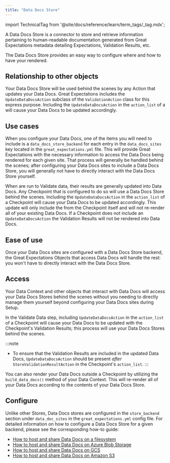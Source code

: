 ```yaml
---
title: "Data Docs Store"
---
```


import TechnicalTag from '@site/docs/reference/learn/term_tags/_tag.mdx';

A Data Docs Store is a connector to store and retrieve information pertaining to human-readable documentation generated from Great Expectations metadata detailing Expectations, Validation Results, etc.



The Data Docs Store provides an easy way to configure where and how to have your <TechnicalTag relative="../" tag="data_docs" text="Data Docs" /> rendered.

## Relationship to other objects

Your Data Docs Store will be used behind the scenes by any Action that updates your Data Docs.  Great Expectations includes the `UpdateDataDocsAction` subclass of the `ValidationAction` class for this express purpose.  Including the `UpdateDataDocsAction` in the `action_list` of a <TechnicalTag relative="../" tag="checkpoint" text="Checkpoint" /> will cause your Data Docs to be updated accordingly.

## Use cases

When you configure your Data Docs, one of the items you will need to include is a `data_docs_store_backend` for each entry in the `data_docs_sites` key located in the `great_expectations.yml` file.  This will provide Great Expectations with the necessary information to access the Data Docs being rendered for each given site.  That process will generally be handled behind the scenes; after configuring your Data Docs sites to include a Data Docs Store, you will generally not have to directly interact with the Data Docs Store yourself.

When <TechnicalTag relative="../" tag="checkpoint" text="Checkpoints" /> are run to Validate data, their results are generally updated into Data Docs.  Any Checkpoint that is configured to do so will use a Data Docs Store behind the scenes.  Including the `UpdateDataDocsAction` in the `action_list` of a Checkpoint will cause your Data Docs to be updated accordingly.  This update will only include the <TechnicalTag relative="../" tag="validation_result" text="Validation Results" /> from the Checkpoint itself and will not re-render all of your existing Data Docs.  If a Checkpoint does not include an `UpdateDataDocsAction` the Validation Results will not be rendered into Data Docs.

## Ease of use

Once your Data Docs sites are configured with a Data Docs Store backend, the Great Expectations Objects that access Data Docs will handle the rest: you won't have to directly interact with the Data Docs Store.

## Access

Your Data Context and other objects that interact with Data Docs will access your Data Docs Stores behind the scenes without you needing to directly manage them yourself beyond configuring your Data Docs sites during Setup.  

In the Validate Data step, including `UpdateDataDocsAction` in the `action_list` of a Checkpoint will cause your Data Docs to be updated with the Checkpoint's Validation Results; this process will use your Data Docs Stores behind the scenes.

:::note
- To ensure that the Validation Results are included in the updated Data Docs, `UpdateDataDocsAction` should be present *after* `StoreValidationResultAction` in the Checkpoint's `action_list`.
:::

You can also render your Data Docs outside a Checkpoint by utilizing the `build_data_docs()` method of your Data Context.  This will re-render all of your Data Docs according to the contents of your Data Docs Store.

## Configure

Unlike other Stores, Data Docs stores are configured in the `store_backend` section under `data_doc_sites` in the `great_expectations.yml` config file.  For detailed information on how to configure a Data Docs Store for a given backend, please see the corresponding how-to guide:

- [How to host and share Data Docs on a filesystem](/oss/guides/setup/configuring_data_docs/host_and_share_data_docs.md)
- [How to host and share Data Docs on Azure Blob Storage](/oss/guides/setup/configuring_data_docs/host_and_share_data_docs.md)
- [How to host and share Data Docs on GCS](/oss/guides/setup/configuring_data_docs/host_and_share_data_docs.md)
- [How to host and share Data Docs on Amazon S3](/oss/guides/setup/configuring_data_docs/host_and_share_data_docs.md)
